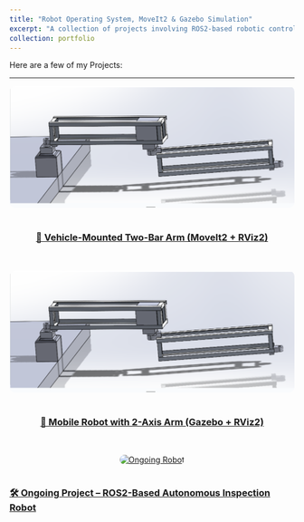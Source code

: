```yaml
---
title: "Robot Operating System, MoveIt2 & Gazebo Simulation"
excerpt: "A collection of projects involving ROS2-based robotic control, motion planning using MoveIt2, and simulation in Gazebo.<br/><img src='/images/ros2_moveit2.jpg'>"
collection: portfolio
---
```


Here are a few of my Projects:


<style>
.design-section {
  display: flex;
  flex-wrap: wrap;
  align-items: center;
  margin-bottom: 2rem;
}
.design-section img {
  max-width: 45%;
  border-radius: 10px;
  margin-right: 5%;
}
.design-section .desc {
  flex: 1;
  min-width: 250px;
}
@media (max-width: 1000px) {
  .design-section {
    flex-direction: column;
  }
  .design-section img {
    max-width: 100%;
    margin-right: 0;
    margin-bottom: 1rem;
  }
}
</style>

---

<!-- 🚗 Project 1: Two-Bar Arm -->
<div class="design-section">
  <a href="/portfolio/two-bar-arm/">
    <img src="/images/two_bar_link.png" alt="Vehicle Arm">
  </a>
  <div class="desc">
    <h3>
      <a href="/portfolio/two-bar-arm/">
        🚗 Vehicle-Mounted Two-Bar Arm (MoveIt2 + RViz2)
      </a>
    </h3>
  </div>
</div>

<!-- 🤖 Project 2: Mobile Robot -->
<div class="design-section">
  <a href="/portfolio/mobile-robot-gazebo/">
    <img src="/images/two_bar_link.png" alt="Mobile Robot with 2-Axis Arm">
  </a>
  <div class="desc">
    <h3>
      <a href="/portfolio/mobile-robot-gazebo/">
        🤖 Mobile Robot with 2-Axis Arm (Gazebo + RViz2)
      </a>
    </h3>
  </div>
</div>

<div class="design-section">
  <a href="/portfolio/ongoing-robot-project/">
    <img src="/images/ongoing_robot.png" alt="Ongoing Robot">
  </a>

  <h3>
    <a href="/portfolio/ongoing-robot/">
      🛠️ Ongoing Project – ROS2-Based Autonomous Inspection Robot
    </a>
  </h3>
</div>
